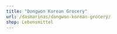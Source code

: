 ```yaml
---
title: "Dongwon Korean Grocery"
url: /dasmarinas/dongwon-korean-grocery/
shop: Lebensmittel
---
```

